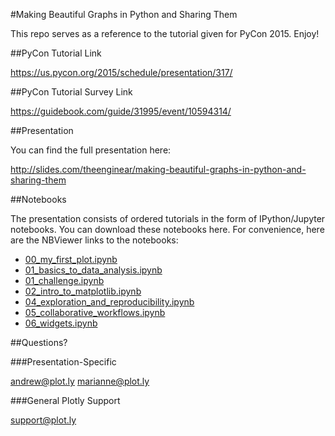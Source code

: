 #Making Beautiful Graphs in Python and Sharing Them

This repo serves as a reference to the tutorial given for PyCon 2015. Enjoy!

##PyCon Tutorial Link

https://us.pycon.org/2015/schedule/presentation/317/

##PyCon Tutorial Survey Link

https://guidebook.com/guide/31995/event/10594314/

##Presentation

You can find the full presentation here:

http://slides.com/theenginear/making-beautiful-graphs-in-python-and-sharing-them

##Notebooks

The presentation consists of ordered tutorials in the form of IPython/Jupyter notebooks. You can download these notebooks here. For convenience, here are the NBViewer links to the notebooks:

* [00_my_first_plot.ipynb](http://nbviewer.ipython.org/github/plotly/pycon-2015/blob/master/00_my_first_plot.ipynb)
* [01_basics_to_data_analysis.ipynb](http://nbviewer.ipython.org/github/plotly/pycon-2015/blob/master/01_basics_to_data_analysis.ipynb)
* [01_challenge.ipynb](http://nbviewer.ipython.org/github/plotly/pycon-2015/blob/master/01_challenge.ipynb)
* [02_intro_to_matplotlib.ipynb](http://nbviewer.ipython.org/github/plotly/pycon-2015/blob/master/02_intro_to_matplotlib.ipynb)
* [04_exploration_and_reproducibility.ipynb](http://nbviewer.ipython.org/github/plotly/pycon-2015/blob/master/04_exploration_and_reproducibility.ipynb)
* [05_collaborative_workflows.ipynb](http://nbviewer.ipython.org/github/plotly/pycon-2015/blob/master/05_collaborative_workflows.ipynb)
* [06_widgets.ipynb](http://nbviewer.ipython.org/github/plotly/pycon-2015/blob/master/06_widgets.ipynb)

##Questions?

###Presentation-Specific

andrew@plot.ly marianne@plot.ly

###General Plotly Support

support@plot.ly

